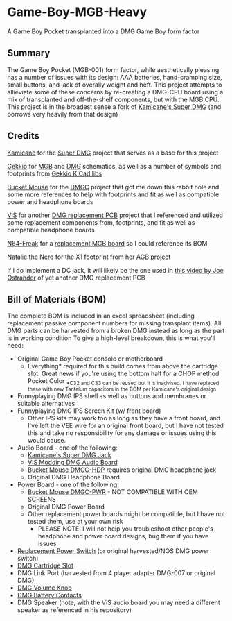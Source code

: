 # Game-Boy-MGB-Heavy
A Game Boy Pocket transplanted into a DMG Game Boy form factor

## Summary
The Game Boy Pocket (MGB-001) form factor, while aesthetically pleasing has a number of issues with its design: AAA batteries, hand-cramping size, small buttons, and lack of overally weight and heft.
This project attempts to allieviate some of these concerns by re-creating a DMG-CPU board using a mix of transplanted and off-the-shelf components, but with the MGB CPU.
This project is in the broadest sense a fork of [Kamicane's Super DMG](https://github.com/kamicane/Super-DMG-01) (and borrows very heavily from that design)

## Credits
[Kamicane](https://github.com/kamicane/) for the [Super DMG](https://github.com/kamicane/Super-DMG-01) project that serves as a base for this project

[Gekkio](https://github.com/Gekkio/) for [MGB](https://github.com/Gekkio/gb-schematics/tree/main/MGB-xCPU) and [DMG](https://github.com/Gekkio/gb-schematics/tree/main/DMG-CPU-06) schematics, as well as a number of symbols and footprints from [Gekkio KiCad libs](https://github.com/Gekkio/gekkio-kicad-libs)

[Bucket Mouse](https://github.com/MouseBiteLabs/) for the [DMGC](https://github.com/MouseBiteLabs/Game-Boy-DMG-Color) project that got me down this rabbit hole and some more references to help with footprints and fit as well as compatible power and headphone boards

[ViS](https://github.com/vISmodding/) for another [DMG replacement PCB](https://github.com/VISmodding/VIS_Game_Boy_DMG) project that I referenced and utilized some replacement components from, footprints, and fit as well as compatible headphone boards

[N64-Freak](https://github.com/N64-Freak) for a [replacement MGB board](https://github.com/N64-Freak/GB-Mods/tree/main/Pocket) so I could reference its BOM 

[Natalie the Nerd](https://github.com/nataliethenerd) for the X1 footprint from her [AGB project](https://github.com/nataliethenerd/AGB-CPU-03)

If I do implement a DC jack, it will likely be the one used in [this video by Joe Ostrander](https://www.youtube.com/watch?v=d2NDXVqlKTY) of yet another DMG replacement PCB

## Bill of Materials (BOM)
The complete BOM is included in an excel spreadsheet (including replacement passive component numbers for missing transplant items). All DMG parts can be harvested from a broken DMG instead as long as the part is in working condition
To give a high-level breakdown, this is what you'll need:
* Original Game Boy Pocket console or motherboard
  * Everything* required for this build comes from above the cartridge slot. Great news if you're using the bottom half for a CHOP method Pocket Color  <sub>*C32 and C33 can be reused but it is inadvised. I have replaced these with new Tantalum capacitors in the BOM per Kamicane's original design</sub>
* Funnyplaying DMG IPS shell as well as buttons and membranes or suitable alternatives
* Funnyplaying DMG IPS Screen Kit (w/ front board)
  * Other IPS kits may work too as long as they have a front board, and I've left the VEE wire for an original front board, but I have not tested this and take no responsibility for any damage or issues using this would cause.
* Audio Board - one of the following:
  * [Kamicane's Super DMG Jack](https://github.com/kamicane/Super-DMG-01/tree/main/super-dmg-jack)
  * [ViS Modding DMG Audio Board](https://github.com/VISmodding/VIS_Game_Boy_DMG/)
  * [Bucket Mouse DMGC-HDP](https://github.com/MouseBiteLabs/Game-Boy-DMG-Color/tree/main/DMGC-HDP-01) requires original DMG headphone jack
  * Original DMG Headphone Board
* Power Board - one of the following:
  * [Bucket Mouse DMGC-PWR](https://github.com/MouseBiteLabs/Game-Boy-DMG-Color/tree/main/DMGC-PWR-01) - NOT COMPATIBLE WITH OEM SCREENS
  * Original DMG Power Board
  * Other replacement power boards might be compatible, but I have not tested them, use at your own risk
    * PLEASE NOTE: I will not help you troubleshoot other people's headphone and power board designs, bug them if you have issues 
* [Replacement Power Switch](https://www.lcsc.com/product-detail/Slide-Switches_HOOYA-SK-24D02G3_C2939338.html) (or original harvested/NOS DMG power switch)
* [DMG Cartridge Slot](https://www.aliexpress.us/item/3256802533298738.html)
* DMG Link Port (harvested from 4 player adapter DMG-007 or original DMG)
* [DMG Volume Knob](https://www.aliexpress.us/item/3256804088642332.html)
* [DMG Battery Contacts](https://www.aliexpress.us/item/3256801650618764.html)
* DMG Speaker (note, with the ViS audio board you may need a different speaker as referenced in his repository)
